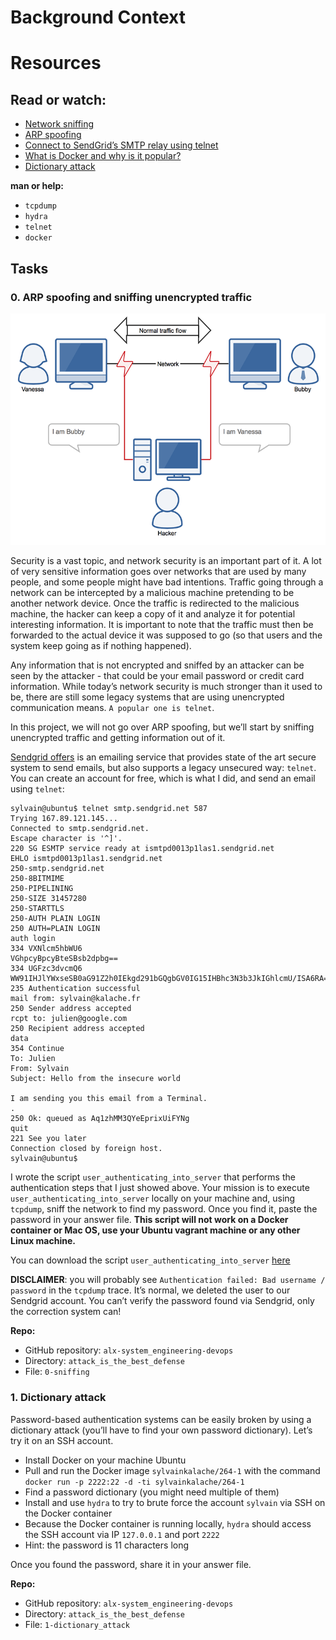 # Background Context

# Resources
## Read or watch:
- [Network sniffing](https://intranet.alxswe.com/rltoken/eF4956aQFYnhS_i6IF9R-g)
- [ARP spoofing](https://intranet.alxswe.com/rltoken/RK-4WtV0YCSETDSG9lr1hw)
- [Connect to SendGrid’s SMTP relay using telnet](https://intranet.alxswe.com/rltoken/twuD5E9_-V2z1zfW5nXyyg)
- [What is Docker and why is it popular?](https://intranet.alxswe.com/rltoken/56VrRmkBHFq2OKLM_FQA6w)
- [Dictionary attack](https://intranet.alxswe.com/rltoken/dbAwbf71VVSCTOfeR1NRmg)

**man or help:**
- `tcpdump`
- `hydra`
- `telnet`
- `docker`

## Tasks

### 0. ARP spoofing and sniffing unencrypted traffic

![ARP Spoofing](https://github.com/Tafara-N/Project-Images/blob/main/alx-system_engineering-devops/attack_is_the_best_defense/attack_is_the_best_defense.png)

Security is a vast topic, and network security is an important part of it. A lot of very sensitive information goes over networks that are used by many people, and some people might have bad intentions. Traffic going through a network can be intercepted by a malicious machine pretending to be another network device. Once the traffic is redirected to the malicious machine, the hacker can keep a copy of it and analyze it for potential interesting information. It is important to note that the traffic must then be forwarded to the actual device it was supposed to go (so that users and the system keep going as if nothing happened).

Any information that is not encrypted and sniffed by an attacker can be seen by the attacker - that could be your email password or credit card information. While today’s network security is much stronger than it used to be, there are still some legacy systems that are using unencrypted communication means. `A popular one is telnet`.

In this project, we will not go over ARP spoofing, but we’ll start by sniffing unencrypted traffic and getting information out of it.

[Sendgrid offers](https://intranet.alxswe.com/rltoken/3QMTkzwhiBQgRSLVpKwAyw) is an emailing service that provides state of the art secure system to send emails, but also supports a legacy unsecured way: `telnet`. You can create an account for free, which is what I did, and send an email using `telnet`:

```
sylvain@ubuntu$ telnet smtp.sendgrid.net 587
Trying 167.89.121.145...
Connected to smtp.sendgrid.net.
Escape character is '^]'.
220 SG ESMTP service ready at ismtpd0013p1las1.sendgrid.net
EHLO ismtpd0013p1las1.sendgrid.net
250-smtp.sendgrid.net
250-8BITMIME
250-PIPELINING
250-SIZE 31457280
250-STARTTLS
250-AUTH PLAIN LOGIN
250 AUTH=PLAIN LOGIN
auth login
334 VXNlcm5hbWU6
VGhpcyBpcyBteSBsb2dpbg==
334 UGFzc3dvcmQ6
WW91IHJlYWxseSB0aG91Z2h0IEkgd291bGQgbGV0IG15IHBhc3N3b3JkIGhlcmU/ISA6RA==
235 Authentication successful
mail from: sylvain@kalache.fr
250 Sender address accepted
rcpt to: julien@google.com
250 Recipient address accepted
data
354 Continue
To: Julien
From: Sylvain
Subject: Hello from the insecure world

I am sending you this email from a Terminal.
.
250 Ok: queued as Aq1zhMM3QYeEprixUiFYNg
quit
221 See you later
Connection closed by foreign host.
sylvain@ubuntu$
```

I wrote the script `user_authenticating_into_server` that performs the authentication steps that I just showed above. Your mission is to execute `user_authenticating_into_server` locally on your machine and, using `tcpdump`, sniff the network to find my password. Once you find it, paste the password in your answer file. **This script will not work on a Docker container or Mac OS, use your Ubuntu vagrant machine or any other Linux machine.**

You can download the script `user_authenticating_into_server` [here](https://intranet.alxswe.com/rltoken/GE_FoAUArlVccQlt7CuBGA)

**DISCLAIMER**: you will probably see `Authentication failed: Bad username / password` in the `tcpdump` trace. It’s normal, we deleted the user to our Sendgrid account. You can’t verify the password found via Sendgrid, only the correction system can!

**Repo:**
- GitHub repository: `alx-system_engineering-devops`
- Directory: `attack_is_the_best_defense`
- File: `0-sniffing`

### 1. Dictionary attack

Password-based authentication systems can be easily broken by using a dictionary attack (you’ll have to find your own password dictionary). Let’s try it on an SSH account.

- Install Docker on your machine Ubuntu
- Pull and run the Docker image `sylvainkalache/264-1` with the command `docker run -p 2222:22 -d -ti sylvainkalache/264-1`
- Find a password dictionary (you might need multiple of them)
- Install and use `hydra` to try to brute force the account `sylvain` via SSH on the Docker container
- Because the Docker container is running locally, `hydra` should access the SSH account via IP `127.0.0.1` and port `2222`
- Hint: the password is 11 characters long

Once you found the password, share it in your answer file.

**Repo:**
- GitHub repository: `alx-system_engineering-devops`
- Directory: `attack_is_the_best_defense`
- File: `1-dictionary_attack`

